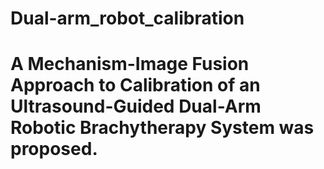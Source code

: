 # Dual-arm_robot_calibration
# A Mechanism-Image Fusion Approach to Calibration of an Ultrasound-Guided Dual-Arm Robotic Brachytherapy System was proposed.
